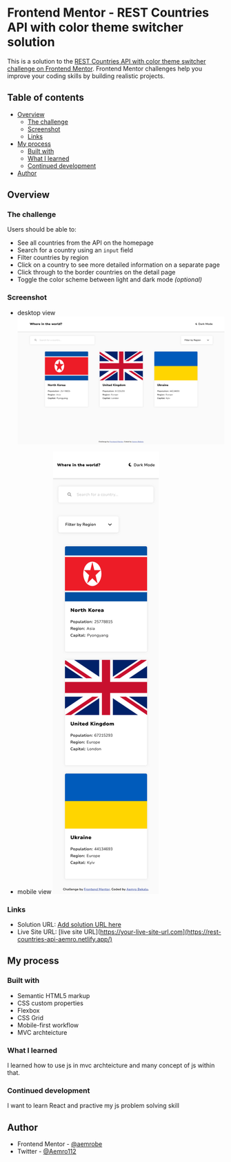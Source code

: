 # Frontend Mentor - REST Countries API with color theme switcher solution

This is a solution to the [REST Countries API with color theme switcher challenge on Frontend Mentor](https://www.frontendmentor.io/challenges/rest-countries-api-with-color-theme-switcher-5cacc469fec04111f7b848ca). Frontend Mentor challenges help you improve your coding skills by building realistic projects.

## Table of contents

- [Overview](#overview)
  - [The challenge](#the-challenge)
  - [Screenshot](#screenshot)
  - [Links](#links)
- [My process](#my-process)
  - [Built with](#built-with)
  - [What I learned](#what-i-learned)
  - [Continued development](#continued-development)
- [Author](#author)

## Overview

### The challenge

Users should be able to:

- See all countries from the API on the homepage
- Search for a country using an `input` field
- Filter countries by region
- Click on a country to see more detailed information on a separate page
- Click through to the border countries on the detail page
- Toggle the color scheme between light and dark mode _(optional)_

### Screenshot

- desktop view
  ![](./screenshot-of-solution/rest-api-countries-desktop-solution.png)

- mobile view
  ![](./screenshot-of-solution/rest-api-countries-mobile-solution.png)

### Links

- Solution URL: [Add solution URL here](https://your-solution-url.com)
- Live Site URL: [live site URL](https://your-live-site-url.com](https://rest-countries-api-aemro.netlify.app/)

## My process

### Built with

- Semantic HTML5 markup
- CSS custom properties
- Flexbox
- CSS Grid
- Mobile-first workflow
- MVC archteicture

### What I learned

I learned how to use js in mvc archteicture and many concept of js within that.

### Continued development

I want to learn React and practive my js problem solving skill

## Author

- Frontend Mentor - [@aemrobe](https://www.frontendmentor.io/profile/aemrobe)
- Twitter - [@Aemro112](https://www.twitter.com/Aemro112)
